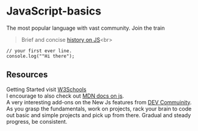 # JavaScript-basics
The most popular language with vast community. Join the train
> Brief and concise [history on JS](https://www.w3schools.com/js/js_history.asp#:~:text=JavaScript%20was%20invented%20by%20Brendan,Mozilla's%20latest%20version%20was%201.8.)<br>
```
// your first ever line. 
console.log(""Hi there");
```
## Resources
Getting Started visit [W3Schools](https://www.w3schools.com/js/) <br>
I encourage to also check out [MDN docs on js](https://developer.mozilla.org/en-US/docs/Web/JavaScript). <br>
A very interesting add-ons on the New Js features from [DEV Commuinity](https://dev.to/brayanarrieta/new-javascript-features-ecmascript-2022-with-examples-4nhg).<br>
As you grasp the fundamentals, work on projects, rack your brain to code out basic and simple projects and pick up from there.
Gradual and steady progress, be consistent.
